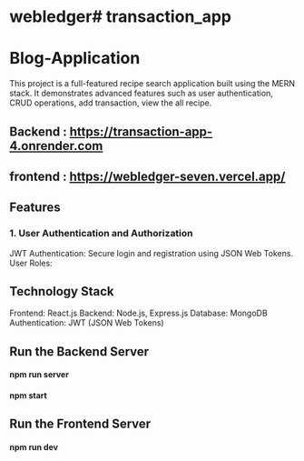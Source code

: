 # webledger# transaction_app
# Blog-Application

This project is a full-featured recipe search application built using the MERN stack. It demonstrates advanced features such as user authentication,  CRUD operations, add transaction, view the all recipe.
## Backend : https://transaction-app-4.onrender.com
## frontend : https://webledger-seven.vercel.app/

## Features

### 1. User Authentication and Authorization
JWT Authentication: Secure login and registration using JSON Web Tokens.
User Roles:


## Technology Stack
Frontend: React.js
Backend: Node.js, Express.js
Database: MongoDB
Authentication: JWT (JSON Web Tokens)

## Run the Backend Server
#### npm run server
#### npm start

##  Run the Frontend Server
#### npm run dev

<!-- ## Screenshot
![alt text](image.png) -->